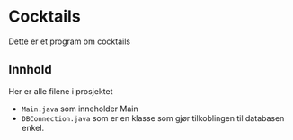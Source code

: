# Cocktails
Dette er et program om cocktails

## Innhold
Her er alle filene i prosjektet
- `Main.java` som inneholder Main
- `DBConnection.java` som er en klasse som gjør tilkoblingen til databasen enkel.

